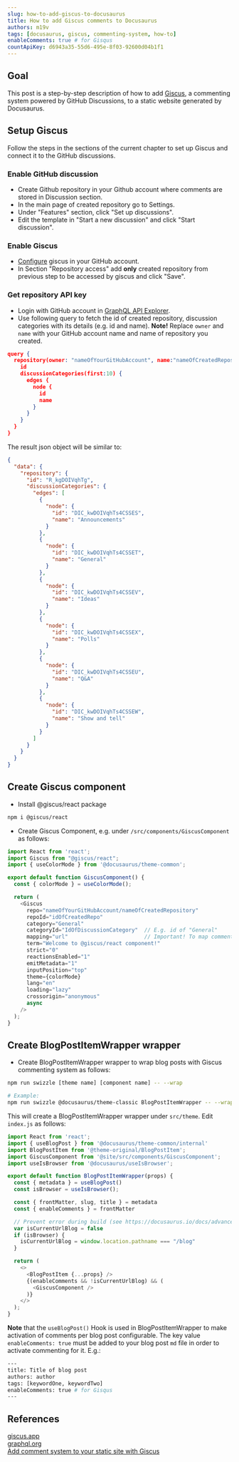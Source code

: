 ```yaml
---
slug: how-to-add-giscus-to-docusaurus
title: How to add Giscus comments to Docusaurus
authors: m19v
tags: [docusaurus, giscus, commenting-system, how-to]
enableComments: true # for Gisqus
countApiKey: d6943a35-55d6-495e-8f03-92600d04b1f1
---
```


## Goal

This post is a step-by-step description of how to add [Giscus](https://giscus.app/), a commenting system powered by GitHub Discussions, to a static website generated by Docusaurus.

## Setup Giscus

Follow the steps in the sections of the current chapter to set up Giscus and connect it to the GitHub discussions.

### Enable GitHub discussion

- Create Github repository in your Github account where comments are stored in Discussion section.
- In the main page of created repository go to Settings. 
- Under "Features" section, click "Set up discussions".
- Edit the template in "Start a new discussion" and click "Start discussion".

### Enable Giscus

- [Configure](https://github.com/apps/giscus) giscus in your GitHub account.
- In Section "Repository access" add **only** created repository from previous step to be accessed by giscus and click "Save".

### Get repository API key

- Login with GitHub account in [GraphQL API Explorer](https://docs.github.com/en/graphql/overview/explorer).
- Use following query to fetch the id of created repository, discussion categories with its details (e.g. id and name). **Note!** Replace ```owner``` and ```name``` with your GitHub account name and name of repository you created. 
```json
query { 
  repository(owner: "nameOfYourGitHubAccount", name:"nameOfCreatedRepository"){
    id
    discussionCategories(first:10) {
      edges {
        node {
          id
          name
        }
      }
    }
  }
}
```
The result json object will be similar to:
```json
{
  "data": {
    "repository": {
      "id": "R_kgDOIVqhTg",
      "discussionCategories": {
        "edges": [
          {
            "node": {
              "id": "DIC_kwDOIVqhTs4CSSES",
              "name": "Announcements"
            }
          },
          {
            "node": {
              "id": "DIC_kwDOIVqhTs4CSSET",
              "name": "General"
            }
          },
          {
            "node": {
              "id": "DIC_kwDOIVqhTs4CSSEV",
              "name": "Ideas"
            }
          },
          {
            "node": {
              "id": "DIC_kwDOIVqhTs4CSSEX",
              "name": "Polls"
            }
          },
          {
            "node": {
              "id": "DIC_kwDOIVqhTs4CSSEU",
              "name": "Q&A"
            }
          },
          {
            "node": {
              "id": "DIC_kwDOIVqhTs4CSSEW",
              "name": "Show and tell"
            }
          }
        ]
      }
    }
  }
}
```

## Create Giscus component
- Install @giscus/react package
```bash
npm i @giscus/react
```
- Create Giscus Component, e.g. under ```/src/components/GiscusComponent``` as follows:
```js
import React from 'react';
import Giscus from "@giscus/react";
import { useColorMode } from '@docusaurus/theme-common';

export default function GiscusComponent() {
  const { colorMode } = useColorMode();

  return (
    <Giscus    
      repo="nameOfYourGitHubAccount/nameOfCreatedRepository"
      repoId="idOfCreatedRepo"
      category="General"
      categoryId="IdOfDiscussionCategory"  // E.g. id of "General"
      mapping="url"                        // Important! To map comments to URL
      term="Welcome to @giscus/react component!"
      strict="0"
      reactionsEnabled="1"
      emitMetadata="1"
      inputPosition="top"
      theme={colorMode}
      lang="en"
      loading="lazy"
      crossorigin="anonymous"
      async
    />
  );
}
```

## Create BlogPostItemWrapper wrapper

- Create BlogPostItemWrapper wrapper to wrap blog posts with Giscus commenting system as follows: 
```bash
npm run swizzle [theme name] [component name] -- --wrap

# Example:
npm run swizzle @docusaurus/theme-classic BlogPostItemWrapper -- --wrap
```
This will create a BlogPostItemWrapper wrapper under ```src/theme```. Edit ```index.js``` as follows: 
```js
import React from 'react';
import { useBlogPost } from '@docusaurus/theme-common/internal'
import BlogPostItem from '@theme-original/BlogPostItem';
import GiscusComponent from '@site/src/components/GiscusComponent';
import useIsBrowser from '@docusaurus/useIsBrowser';

export default function BlogPostItemWrapper(props) {
  const { metadata } = useBlogPost()
  const isBrowser = useIsBrowser();

  const { frontMatter, slug, title } = metadata
  const { enableComments } = frontMatter

  // Prevent error during build (see https://docusaurus.io/docs/advanced/ssg for the Error 'ReferenceError: window is not defined')
  var isCurrentUrlBlog = false
  if (isBrowser) {
    isCurrentUrlBlog = window.location.pathname === "/blog"
  }

  return (
    <>
      <BlogPostItem {...props} />
      {(enableComments && !isCurrentUrlBlog) && (
        <GiscusComponent />
      )}
    </>
  );
}
```

**Note** that the ```useBlogPost()``` Hook is used in BlogPostItemWrapper to make activation of comments per blog post configurable. The key value ```enableComments: true```  must be added to your blog post ```md``` file in order to activate commenting for it. E.g.:

```bash
---
title: Title of blog post
authors: author
tags: [keywordOne, keywordTwo]
enableComments: true # for Gisqus
---
```

## References

[giscus.app](https://giscus.app/)  
[graphql.org](https://graphql.org/)  
[Add comment system to your static site with Giscus](https://dev.to/melvnl/add-comment-system-to-your-static-site-with-giscus-482o)

